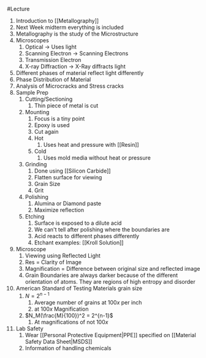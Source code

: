 #Lecture 
1. Introduction to [[Metallography]]
2. Next Week midterm everything is included
3. Metallography is the study of the Microstructure
4. Microscopes
	1. Optical $\to$ Uses light
	2. Scanning Electron $\to$ Scanning Electrons
	3. Transmission Electron
	4. X-ray Diffraction $\to$ X-Ray diffracts light
5. Different phases of material reflect light differently
6. Phase Distribution of Material
7. Analysis of Microcracks and Stress cracks
8. Sample Prep
	1. Cutting/Sectioning
		1. Thin piece of metal is cut
	2. Mounting
		1. Focus is a tiny point
		2. Epoxy is used 
		3. Cut again
		4. Hot
			1. Uses heat and pressure with [[Resin]]
		5. Cold
			1. Uses mold media without heat or pressure
	3. Grinding
		1. Done using [[Silicon Carbide]]
		2. Flatten surface for viewing
		3. Grain Size
		4. Grit
	5. Polishing
		1. Alumina or Diamond paste
		2. Maximize reflection
	6. Etching
		1. Surface is exposed to a dilute acid
		2. We can't tell after polishing where the boundaries are
		3. Acid reacts to different phases differently
		4. Etchant examples: [[Kroll Solution]]
9. Microscope
	1. Viewing using Reflected Light
	2. Res = Clarity of Image
	3. Magnification = Difference between original size and reflected image
	4. Grain Boundaries are always darker because of the different orientation of atoms. They are regions of high entropy and disorder
10. American Standard of Testing Materials grain size
	1. $N=2^{n-1}$
		1. Average number of grains at $100x$ per inch
		2. at $100x$ Magnification
	2. $N_M(\frac{M}{100})^2 = 2^{n-1}$
		1. At magnifications of not $100x$
11. Lab Safety
	1. Wear [[Personal Protective Equipment|PPE]] specified on [[Material Safety Data Sheet|MSDS]]
	2. Information of handling chemicals